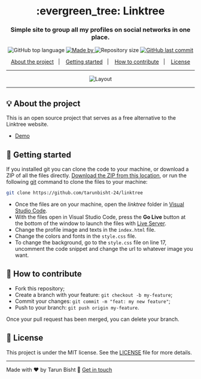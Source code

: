 <h1 align="center">:evergreen_tree: Linktree</h1>
<h3 align="center">Simple site to group all my profiles on social networks in one place.</h3>

<p align="center">
  <img alt="GitHub top language" src="https://img.shields.io/github/languages/top/tarunbisht-24/My-Linktree?color=04D361&labelColor=000000">
  
  <a href="https://github.com/tarunbisht-24">
    <img alt="Made by" src="https://img.shields.io/static/v1?label=made%20by&message=Tarun%20Bisht&color=04D361&labelColor=000000">
  </a>
  
  <img alt="Repository size" src="https://img.shields.io/github/repo-size/tarunbisht-24/My-Linktree?color=04D361&labelColor=000000">
  
  <a href="https://github.com/tarunbisht-24/My-Linktree/commits/main">
    <img alt="GitHub last commit" src="https://img.shields.io/github/last-commit/tarunbisht-24/My-Linktree?color=04D361&labelColor=000000">
  </a>
</p>

<p align="center">
  <a href="#-about-the-project">About the project</a>&nbsp;&nbsp;&nbsp;|&nbsp;&nbsp;&nbsp;
  <a href="#-getting-started">Getting started</a>&nbsp;&nbsp;&nbsp;|&nbsp;&nbsp;&nbsp;
  <a href="#-how-to-contribute">How to contribute</a>&nbsp;&nbsp;&nbsp;|&nbsp;&nbsp;&nbsp;
  <a href="#-license">License</a>
</p>

---

<p align="center">
  <img alt="Layout" src="https://github.com/tarunbisht-24/linktree/blob/5d4ba22d70db07e45476efef2e6e0bc7a11ae8a5/preview.png">
</p>

---

## 💡 About the project

This is an open source project that serves as a free alternative to the Linktree website.
- [Demo](https://tarunbisht-24.github.io/linktree/)

## 🚀 Getting started

If you installed git you can clone the code to your machine, or download a ZIP of all the files directly.
[Download the ZIP from this location](https://github.com/tarunbisht-24/My-Linktree/archive/main.zip), or run the following [git](https://git-scm.com/downloads) command to clone the files to your machine:
```bash
git clone https://github.com/tarunbisht-24/linktree
```
- Once the files are on your machine, open the _linktree_ folder in [Visual Studio Code](https://code.visualstudio.com/).
- With the files open in Visual Studio Code, press the **Go Live** button at the bottom of the window to launch the files with [Live Server](https://marketplace.visualstudio.com/items?itemName=ritwickdey.LiveServer).
- Change the profile image and texts in the `index.html` file.
- Change the colors and fonts in the `style.css` file.
- To change the background, go to the `style.css` file on line 17, uncomment the code snippet and change the url to whatever image you want.

## 🤔 How to contribute

- Fork this repository;
- Create a branch with your feature: `git checkout -b my-feature`;
- Commit your changes: `git commit -m "feat: my new feature"`;
- Push to your branch: `git push origin my-feature`.

Once your pull request has been merged, you can delete your branch.

## 📝 License

This project is under the MIT license. See the [LICENSE](LICENSE.md) file for more details.

---

Made with ❤️ by Tarun Bisht :wave: [Get in touch](https://github.com/tarunbisht-24)
